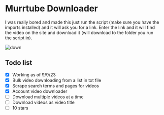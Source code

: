 # Murrtube Downloader

I was really bored and made this just run the script (make sure you have the imports installed) and it will ask you for a link. Enter the link and it will find the video on the site and download it (will download to the folder you run the script in).

![down](https://github.com/RainFemboy/murrtube-downloader/assets/144554803/61bbed95-4a9e-467e-82cc-4b2811a28b30)

## Todo list
- [x] Working as of 9/9/23
- [x] Bulk video downloading from a list in txt file
- [x] Scrape search terms and pages for videos
- [x] Account video downloader
- [ ] Download multiple videos at a time
- [ ] Download videos as video title
- [ ] 10 stars
